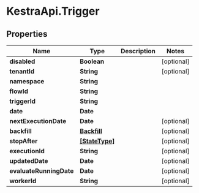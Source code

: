 # KestraApi.Trigger

## Properties

Name | Type | Description | Notes
------------ | ------------- | ------------- | -------------
**disabled** | **Boolean** |  | [optional] 
**tenantId** | **String** |  | [optional] 
**namespace** | **String** |  | 
**flowId** | **String** |  | 
**triggerId** | **String** |  | 
**date** | **Date** |  | 
**nextExecutionDate** | **Date** |  | [optional] 
**backfill** | [**Backfill**](Backfill.md) |  | [optional] 
**stopAfter** | [**[StateType]**](StateType.md) |  | [optional] 
**executionId** | **String** |  | [optional] 
**updatedDate** | **Date** |  | [optional] 
**evaluateRunningDate** | **Date** |  | [optional] 
**workerId** | **String** |  | [optional] 


